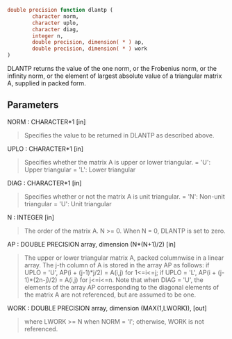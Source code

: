 ```fortran
double precision function dlantp (
        character norm,
        character uplo,
        character diag,
        integer n,
        double precision, dimension( * ) ap,
        double precision, dimension( * ) work
)
```

DLANTP  returns the value of the one norm,  or the Frobenius norm, or
the  infinity norm,  or the  element of  largest absolute value  of a
triangular matrix A, supplied in packed form.

## Parameters
NORM : CHARACTER\*1 [in]
> Specifies the value to be returned in DLANTP as described
> above.

UPLO : CHARACTER\*1 [in]
> Specifies whether the matrix A is upper or lower triangular.
> = 'U':  Upper triangular
> = 'L':  Lower triangular

DIAG : CHARACTER\*1 [in]
> Specifies whether or not the matrix A is unit triangular.
> = 'N':  Non-unit triangular
> = 'U':  Unit triangular

N : INTEGER [in]
> The order of the matrix A.  N >= 0.  When N = 0, DLANTP is
> set to zero.

AP : DOUBLE PRECISION array, dimension (N\*(N+1)/2) [in]
> The upper or lower triangular matrix A, packed columnwise in
> a linear array.  The j-th column of A is stored in the array
> AP as follows:
> if UPLO = 'U', AP(i + (j-1)\*j/2) = A(i,j) for 1<=i<=j;
> if UPLO = 'L', AP(i + (j-1)\*(2n-j)/2) = A(i,j) for j<=i<=n.
> Note that when DIAG = 'U', the elements of the array AP
> corresponding to the diagonal elements of the matrix A are
> not referenced, but are assumed to be one.

WORK : DOUBLE PRECISION array, dimension (MAX(1,LWORK)), [out]
> where LWORK >= N when NORM = 'I'; otherwise, WORK is not
> referenced.

